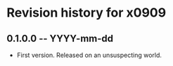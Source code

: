 # Revision history for x0909

## 0.1.0.0 -- YYYY-mm-dd

* First version. Released on an unsuspecting world.
